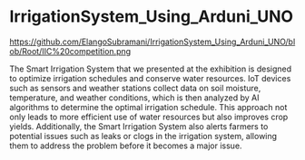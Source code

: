 # IrrigationSystem_Using_Arduni_UNO
https://github.com/ElangoSubramani/IrrigationSystem_Using_Arduni_UNO/blob/Root/IIC%20competition.png

The Smart Irrigation System that we presented at the exhibition is designed to optimize irrigation schedules and conserve water resources. IoT devices such as sensors and weather stations collect data on soil moisture, temperature, and weather conditions, which is then analyzed by AI algorithms to determine the optimal irrigation schedule. This approach not only leads to more efficient use of water resources but also improves crop yields. Additionally, the Smart Irrigation System also alerts farmers to potential issues such as leaks or clogs in the irrigation system, allowing them to address the problem before it becomes a major issue.
